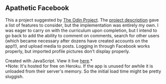 <h2>Apathetic Facebook</h2>

This a project suggested by <a href='theodinproject.com'>The Odin Project</a>. The <a href='https://www.theodinproject.com/courses/ruby-on-rails/lessons/final-project'>project description</a> gave a list of features to consider, but the implementation was entirely my own. I was eager to carry on with the curriculum upon completion, but I intend to go back to add the ability to comment on comments, search for other users (which became necessary after dozens have created accounts on the app!!), and upload media to posts. Logging in through Facebook works properly, but imported profile pictures don't display properly. 


Created with JavaScript. View it live <a href='https://warm-everglades-80886.herokuapp.com/'>here</a>.* 
<br>
\*Note: It's hosted for free on Heroku. If the app is unused for awhile it is unloaded from their server's memory. So the initial load time might be pretty sluggish. 
